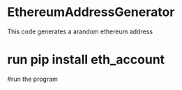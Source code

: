 # EthereumAddressGenerator
This code generates a arandom ethereum address


# run pip install eth_account

#run the program

